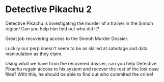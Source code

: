 # Detective Pikachu 2
Detective Pikachu is investigating the murder of a trainer in the Sinnoh region! Can you help him find out who did it?

Great job recovering access to the Sinnoh Murder Dossier.

Luckily our perp doesn't seem to be as skilled at sabotage and data manipulation as they claim.

Using what we have from the recovered dossier, can you help Detective Pikachu regain access to his system
and recover the rest of the lost case files? With this, he should be able to find out who commited the
crime!

